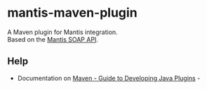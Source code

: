 mantis-maven-plugin
===================

A Maven plugin for Mantis integration.  
Based on the [Mantis SOAP API](http://www.mantisbt.org/wiki/doku.php/mantisbt:faq#does_mantisbt_provide_a_webservice_interface).


Help
----

* Documentation on [Maven - Guide to Developing Java Plugins](http://maven.apache.org/guides/plugin/guide-java-plugin-development.html)
                          - 

